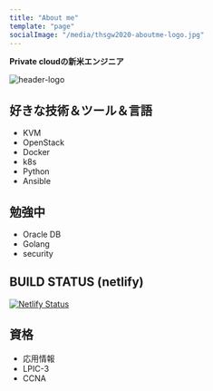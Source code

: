 ```yaml
---
title: "About me"
template: "page"
socialImage: "/media/thsgw2020-aboutme-logo.jpg"
---
```


**Private cloudの新米エンジニア**

![header-logo](/media/thsgw2020-aboutme-logo.jpg)


## 好きな技術＆ツール＆言語

- KVM
- OpenStack
- Docker
- k8s
- Python
- Ansible

## 勉強中

- Oracle DB
- Golang
- security

## BUILD STATUS (netlify)

[![Netlify Status](https://api.netlify.com/api/v1/badges/3a181a09-f898-45da-baa0-a7fc83b4a658/deploy-status)](https://app.netlify.com/sites/competent-haibt-2a30fc/deploys)
## 資格

- 応用情報
- LPIC-3
- CCNA